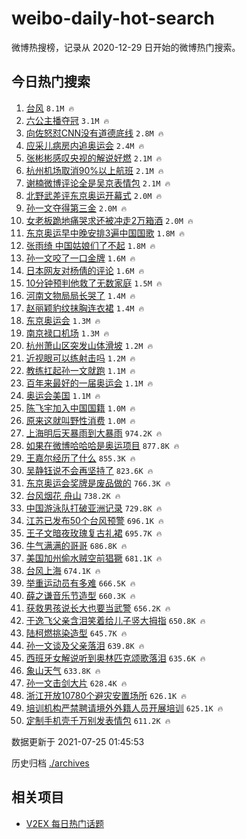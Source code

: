 # weibo-daily-hot-search

微博热搜榜，记录从 2020-12-29 日开始的微博热门搜索。

## 今日热门搜索

<!-- BEGIN -->

1. [台风](https://s.weibo.com/weibo?q=%E5%8F%B0%E9%A3%8E&Refer=top) `8.1M 🔥`
1. [六公主播夺冠](https://s.weibo.com/weibo?q=%23%E5%85%AD%E5%85%AC%E4%B8%BB%E6%92%AD%E5%A4%BA%E5%86%A0%23&Refer=top) `3.1M 🔥`
1. [向佐怒怼CNN没有道德底线](https://s.weibo.com/weibo?q=%23%E5%90%91%E4%BD%90%E6%80%92%E6%80%BCCNN%E6%B2%A1%E6%9C%89%E9%81%93%E5%BE%B7%E5%BA%95%E7%BA%BF%23&Refer=top) `2.8M 🔥`
1. [应采儿病房内追奥运会](https://s.weibo.com/weibo?q=%23%E5%BA%94%E9%87%87%E5%84%BF%E7%97%85%E6%88%BF%E5%86%85%E8%BF%BD%E5%A5%A5%E8%BF%90%E4%BC%9A%23&Refer=top) `2.4M 🔥`
1. [张彬彬感叹央视的解说好燃](https://s.weibo.com/weibo?q=%23%E5%BC%A0%E5%BD%AC%E5%BD%AC%E6%84%9F%E5%8F%B9%E5%A4%AE%E8%A7%86%E7%9A%84%E8%A7%A3%E8%AF%B4%E5%A5%BD%E7%87%83%23&Refer=top) `2.1M 🔥`
1. [杭州机场取消90%以上航班](https://s.weibo.com/weibo?q=%23%E6%9D%AD%E5%B7%9E%E6%9C%BA%E5%9C%BA%E5%8F%96%E6%B6%8890%25%E4%BB%A5%E4%B8%8A%E8%88%AA%E7%8F%AD%23&Refer=top) `2.1M 🔥`
1. [谢楠微博评论全是吴京表情包](https://s.weibo.com/weibo?q=%23%E8%B0%A2%E6%A5%A0%E5%BE%AE%E5%8D%9A%E8%AF%84%E8%AE%BA%E5%85%A8%E6%98%AF%E5%90%B4%E4%BA%AC%E8%A1%A8%E6%83%85%E5%8C%85%23&Refer=top) `2.1M 🔥`
1. [北野武差评东京奥运开幕式](https://s.weibo.com/weibo?q=%23%E5%8C%97%E9%87%8E%E6%AD%A6%E5%B7%AE%E8%AF%84%E4%B8%9C%E4%BA%AC%E5%A5%A5%E8%BF%90%E5%BC%80%E5%B9%95%E5%BC%8F%23&Refer=top) `2.0M 🔥`
1. [孙一文夺得第三金](https://s.weibo.com/weibo?q=%23%E5%AD%99%E4%B8%80%E6%96%87%E5%A4%BA%E5%BE%97%E7%AC%AC%E4%B8%89%E9%87%91%23&Refer=top) `2.0M 🔥`
1. [女老板跪地痛哭求还被冲走2万箱酒](https://s.weibo.com/weibo?q=%23%E5%A5%B3%E8%80%81%E6%9D%BF%E8%B7%AA%E5%9C%B0%E7%97%9B%E5%93%AD%E6%B1%82%E8%BF%98%E8%A2%AB%E5%86%B2%E8%B5%B02%E4%B8%87%E7%AE%B1%E9%85%92%23&Refer=top) `2.0M 🔥`
1. [东京奥运早中晚安排3遍中国国歌](https://s.weibo.com/weibo?q=%23%E4%B8%9C%E4%BA%AC%E5%A5%A5%E8%BF%90%E6%97%A9%E4%B8%AD%E6%99%9A%E5%AE%89%E6%8E%923%E9%81%8D%E4%B8%AD%E5%9B%BD%E5%9B%BD%E6%AD%8C%23&Refer=top) `1.8M 🔥`
1. [张雨绮 中国姑娘们了不起](https://s.weibo.com/weibo?q=%E5%BC%A0%E9%9B%A8%E7%BB%AE%20%E4%B8%AD%E5%9B%BD%E5%A7%91%E5%A8%98%E4%BB%AC%E4%BA%86%E4%B8%8D%E8%B5%B7&Refer=top) `1.8M 🔥`
1. [孙一文咬了一口金牌](https://s.weibo.com/weibo?q=%23%E5%AD%99%E4%B8%80%E6%96%87%E5%92%AC%E4%BA%86%E4%B8%80%E5%8F%A3%E9%87%91%E7%89%8C%23&Refer=top) `1.6M 🔥`
1. [日本网友对杨倩的评论](https://s.weibo.com/weibo?q=%23%E6%97%A5%E6%9C%AC%E7%BD%91%E5%8F%8B%E5%AF%B9%E6%9D%A8%E5%80%A9%E7%9A%84%E8%AF%84%E8%AE%BA%23&Refer=top) `1.6M 🔥`
1. [10分钟预判他救了无数家庭](https://s.weibo.com/weibo?q=%2310%E5%88%86%E9%92%9F%E9%A2%84%E5%88%A4%E4%BB%96%E6%95%91%E4%BA%86%E6%97%A0%E6%95%B0%E5%AE%B6%E5%BA%AD%23&Refer=top) `1.5M 🔥`
1. [河南文物局局长哭了](https://s.weibo.com/weibo?q=%23%E6%B2%B3%E5%8D%97%E6%96%87%E7%89%A9%E5%B1%80%E5%B1%80%E9%95%BF%E5%93%AD%E4%BA%86%23&Refer=top) `1.4M 🔥`
1. [赵丽颖豹纹抹胸连衣裙](https://s.weibo.com/weibo?q=%23%E8%B5%B5%E4%B8%BD%E9%A2%96%E8%B1%B9%E7%BA%B9%E6%8A%B9%E8%83%B8%E8%BF%9E%E8%A1%A3%E8%A3%99%23&Refer=top) `1.4M 🔥`
1. [东京奥运会](https://s.weibo.com/weibo?q=%E4%B8%9C%E4%BA%AC%E5%A5%A5%E8%BF%90%E4%BC%9A&Refer=top) `1.3M 🔥`
1. [南京禄口机场](https://s.weibo.com/weibo?q=%E5%8D%97%E4%BA%AC%E7%A6%84%E5%8F%A3%E6%9C%BA%E5%9C%BA&Refer=top) `1.3M 🔥`
1. [杭州萧山区突发山体滑坡](https://s.weibo.com/weibo?q=%23%E6%9D%AD%E5%B7%9E%E8%90%A7%E5%B1%B1%E5%8C%BA%E7%AA%81%E5%8F%91%E5%B1%B1%E4%BD%93%E6%BB%91%E5%9D%A1%23&Refer=top) `1.2M 🔥`
1. [近视眼可以练射击吗](https://s.weibo.com/weibo?q=%23%E8%BF%91%E8%A7%86%E7%9C%BC%E5%8F%AF%E4%BB%A5%E7%BB%83%E5%B0%84%E5%87%BB%E5%90%97%23&Refer=top) `1.2M 🔥`
1. [教练扛起孙一文就跑](https://s.weibo.com/weibo?q=%23%E6%95%99%E7%BB%83%E6%89%9B%E8%B5%B7%E5%AD%99%E4%B8%80%E6%96%87%E5%B0%B1%E8%B7%91%23&Refer=top) `1.1M 🔥`
1. [百年来最好的一届奥运会](https://s.weibo.com/weibo?q=%23%E7%99%BE%E5%B9%B4%E6%9D%A5%E6%9C%80%E5%A5%BD%E7%9A%84%E4%B8%80%E5%B1%8A%E5%A5%A5%E8%BF%90%E4%BC%9A%23&Refer=top) `1.1M 🔥`
1. [奥运会美国](https://s.weibo.com/weibo?q=%E5%A5%A5%E8%BF%90%E4%BC%9A%E7%BE%8E%E5%9B%BD&Refer=top) `1.1M 🔥`
1. [陈飞宇加入中国国籍](https://s.weibo.com/weibo?q=%23%E9%99%88%E9%A3%9E%E5%AE%87%E5%8A%A0%E5%85%A5%E4%B8%AD%E5%9B%BD%E5%9B%BD%E7%B1%8D%23&Refer=top) `1.0M 🔥`
1. [原来这就叫野性消费](https://s.weibo.com/weibo?q=%23%E5%8E%9F%E6%9D%A5%E8%BF%99%E5%B0%B1%E5%8F%AB%E9%87%8E%E6%80%A7%E6%B6%88%E8%B4%B9%23&Refer=top) `1.0M 🔥`
1. [上海明后天暴雨到大暴雨](https://s.weibo.com/weibo?q=%23%E4%B8%8A%E6%B5%B7%E6%98%8E%E5%90%8E%E5%A4%A9%E6%9A%B4%E9%9B%A8%E5%88%B0%E5%A4%A7%E6%9A%B4%E9%9B%A8%23&Refer=top) `974.2K 🔥`
1. [如果在微博哈哈哈是奥运项目](https://s.weibo.com/weibo?q=%23%E5%A6%82%E6%9E%9C%E5%9C%A8%E5%BE%AE%E5%8D%9A%E5%93%88%E5%93%88%E5%93%88%E6%98%AF%E5%A5%A5%E8%BF%90%E9%A1%B9%E7%9B%AE%23&Refer=top) `877.8K 🔥`
1. [王嘉尔经历了什么](https://s.weibo.com/weibo?q=%23%E7%8E%8B%E5%98%89%E5%B0%94%E7%BB%8F%E5%8E%86%E4%BA%86%E4%BB%80%E4%B9%88%23&Refer=top) `855.3K 🔥`
1. [吴静钰说不会再坚持了](https://s.weibo.com/weibo?q=%23%E5%90%B4%E9%9D%99%E9%92%B0%E8%AF%B4%E4%B8%8D%E4%BC%9A%E5%86%8D%E5%9D%9A%E6%8C%81%E4%BA%86%23&Refer=top) `823.6K 🔥`
1. [东京奥运会奖牌是废品做的](https://s.weibo.com/weibo?q=%23%E4%B8%9C%E4%BA%AC%E5%A5%A5%E8%BF%90%E4%BC%9A%E5%A5%96%E7%89%8C%E6%98%AF%E5%BA%9F%E5%93%81%E5%81%9A%E7%9A%84%23&Refer=top) `766.3K 🔥`
1. [台风烟花 舟山](https://s.weibo.com/weibo?q=%E5%8F%B0%E9%A3%8E%E7%83%9F%E8%8A%B1%20%E8%88%9F%E5%B1%B1&Refer=top) `738.2K 🔥`
1. [中国游泳队打破亚洲记录](https://s.weibo.com/weibo?q=%23%E4%B8%AD%E5%9B%BD%E6%B8%B8%E6%B3%B3%E9%98%9F%E6%89%93%E7%A0%B4%E4%BA%9A%E6%B4%B2%E8%AE%B0%E5%BD%95%23&Refer=top) `729.8K 🔥`
1. [江苏已发布50个台风预警](https://s.weibo.com/weibo?q=%23%E6%B1%9F%E8%8B%8F%E5%B7%B2%E5%8F%91%E5%B8%8350%E4%B8%AA%E5%8F%B0%E9%A3%8E%E9%A2%84%E8%AD%A6%23&Refer=top) `696.1K 🔥`
1. [王子文暗夜玫瑰复古礼裙](https://s.weibo.com/weibo?q=%23%E7%8E%8B%E5%AD%90%E6%96%87%E6%9A%97%E5%A4%9C%E7%8E%AB%E7%91%B0%E5%A4%8D%E5%8F%A4%E7%A4%BC%E8%A3%99%23&Refer=top) `695.7K 🔥`
1. [牛气满满的哥哥](https://s.weibo.com/weibo?q=%E7%89%9B%E6%B0%94%E6%BB%A1%E6%BB%A1%E7%9A%84%E5%93%A5%E5%93%A5&Refer=top) `686.8K 🔥`
1. [美国加州偷水贼空前猖獗](https://s.weibo.com/weibo?q=%23%E7%BE%8E%E5%9B%BD%E5%8A%A0%E5%B7%9E%E5%81%B7%E6%B0%B4%E8%B4%BC%E7%A9%BA%E5%89%8D%E7%8C%96%E7%8D%97%23&Refer=top) `681.1K 🔥`
1. [台风上海](https://s.weibo.com/weibo?q=%E5%8F%B0%E9%A3%8E%E4%B8%8A%E6%B5%B7&Refer=top) `674.1K 🔥`
1. [举重运动员有多难](https://s.weibo.com/weibo?q=%23%E4%B8%BE%E9%87%8D%E8%BF%90%E5%8A%A8%E5%91%98%E6%9C%89%E5%A4%9A%E9%9A%BE%23&Refer=top) `666.5K 🔥`
1. [薛之谦音乐节造型](https://s.weibo.com/weibo?q=%23%E8%96%9B%E4%B9%8B%E8%B0%A6%E9%9F%B3%E4%B9%90%E8%8A%82%E9%80%A0%E5%9E%8B%23&Refer=top) `660.3K 🔥`
1. [获救男孩说长大也要当武警](https://s.weibo.com/weibo?q=%23%E8%8E%B7%E6%95%91%E7%94%B7%E5%AD%A9%E8%AF%B4%E9%95%BF%E5%A4%A7%E4%B9%9F%E8%A6%81%E5%BD%93%E6%AD%A6%E8%AD%A6%23&Refer=top) `656.2K 🔥`
1. [于逸飞父亲含泪笑着给儿子竖大拇指](https://s.weibo.com/weibo?q=%23%E4%BA%8E%E9%80%B8%E9%A3%9E%E7%88%B6%E4%BA%B2%E5%90%AB%E6%B3%AA%E7%AC%91%E7%9D%80%E7%BB%99%E5%84%BF%E5%AD%90%E7%AB%96%E5%A4%A7%E6%8B%87%E6%8C%87%23&Refer=top) `650.8K 🔥`
1. [陆柯燃挑染造型](https://s.weibo.com/weibo?q=%23%E9%99%86%E6%9F%AF%E7%87%83%E6%8C%91%E6%9F%93%E9%80%A0%E5%9E%8B%23&Refer=top) `645.7K 🔥`
1. [孙一文谈及父亲落泪](https://s.weibo.com/weibo?q=%23%E5%AD%99%E4%B8%80%E6%96%87%E8%B0%88%E5%8F%8A%E7%88%B6%E4%BA%B2%E8%90%BD%E6%B3%AA%23&Refer=top) `639.8K 🔥`
1. [西班牙女解说听到奥林匹克颂歌落泪](https://s.weibo.com/weibo?q=%23%E8%A5%BF%E7%8F%AD%E7%89%99%E5%A5%B3%E8%A7%A3%E8%AF%B4%E5%90%AC%E5%88%B0%E5%A5%A5%E6%9E%97%E5%8C%B9%E5%85%8B%E9%A2%82%E6%AD%8C%E8%90%BD%E6%B3%AA%23&Refer=top) `635.6K 🔥`
1. [象山天气](https://s.weibo.com/weibo?q=%E8%B1%A1%E5%B1%B1%E5%A4%A9%E6%B0%94&Refer=top) `633.8K 🔥`
1. [孙一文击剑大片](https://s.weibo.com/weibo?q=%23%E5%AD%99%E4%B8%80%E6%96%87%E5%87%BB%E5%89%91%E5%A4%A7%E7%89%87%23&Refer=top) `628.4K 🔥`
1. [浙江开放10780个避灾安置场所](https://s.weibo.com/weibo?q=%23%E6%B5%99%E6%B1%9F%E5%BC%80%E6%94%BE10780%E4%B8%AA%E9%81%BF%E7%81%BE%E5%AE%89%E7%BD%AE%E5%9C%BA%E6%89%80%23&Refer=top) `626.1K 🔥`
1. [培训机构严禁聘请境外外籍人员开展培训](https://s.weibo.com/weibo?q=%23%E5%9F%B9%E8%AE%AD%E6%9C%BA%E6%9E%84%E4%B8%A5%E7%A6%81%E8%81%98%E8%AF%B7%E5%A2%83%E5%A4%96%E5%A4%96%E7%B1%8D%E4%BA%BA%E5%91%98%E5%BC%80%E5%B1%95%E5%9F%B9%E8%AE%AD%23&Refer=top) `625.1K 🔥`
1. [定制手机壳千万别发表情包](https://s.weibo.com/weibo?q=%23%E5%AE%9A%E5%88%B6%E6%89%8B%E6%9C%BA%E5%A3%B3%E5%8D%83%E4%B8%87%E5%88%AB%E5%8F%91%E8%A1%A8%E6%83%85%E5%8C%85%23&Refer=top) `611.2K 🔥`

数据更新于 2021-07-25 01:45:53

<!-- END -->

历史归档 [./archives](./archives)

## 相关项目

- [V2EX 每日热门话题](https://github.com/boojack/v2ex-daily-hot-topic)
